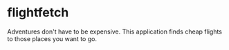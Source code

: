 # flightfetch
Adventures don't have to be expensive. This application finds cheap flights to those places you want to go.
